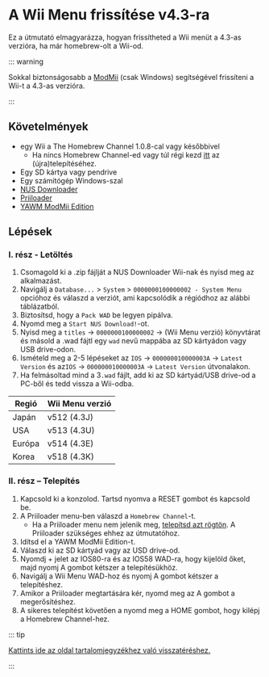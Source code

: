 # A Wii Menu frissítése v4.3-ra

Ez a útmutató elmagyarázza, hogyan frissítheted a Wii menüt a 4.3-as verzióra, ha már homebrew-olt a Wii-od.

::: warning

Sokkal biztonságosabb a [ModMii](modmii) (csak Windows) segítségével frissíteni a Wii-t a 4.3-as verzióra.

:::

## Követelmények

- egy Wii a The Homebrew Channel 1.0.8-cal vagy későbbivel
    - Ha nincs Homebrew Channel-ed vagy túl régi kezd [itt](get-started) az (újra)telepítéséhez.
- Egy SD kártya vagy pendrive
- Egy számítógép Windows-szal
- [NUS Downloader](https://github.com/WiiDatabase/nusdownloader/releases/latest)
- [Priiloader](priiloader)
- [YAWM ModMii Edition](https://oscwii.org/library/app/yawmme)

## Lépések

### I. rész - Letöltés

1. Csomagold ki a .zip fájlját a NUS Downloader Wii-nak és nyisd meg az alkalmazást.
2. Navigálj a `Database...` > `System` > `0000000100000002 - System Menu` opcióhoz és válaszd a verziót, ami kapcsolódik a régiódhoz az alábbi táblázatból.
3. Biztosítsd, hogy a `Pack WAD` be legyen pipálva.
4. Nyomd meg a `Start NUS Download!`-ot.
5. Nyisd meg a `titles` -> `0000000100000002` -> (Wii Menu verzió) könyvtárat és másold a .wad fájtl egy `wad` nevű mappába az SD kártyádon vagy USB drive-odon.
6. Ismételd meg a 2-5 lépéseket az `IOS` -> `000000010000003A` -> `Latest Version` és az`IOS` -> `000000010000003A` -> `Latest Version` útvonalakon.
7. Ha felmásoltad mind a 3`.wad` fájlt, add ki az SD kártyád/USB drive-od a PC-ből és tedd vissza a Wii-odba.

| Regió  | Wii Menu verzió                                |
| ------ | ---------------------------------------------- |
| Japán  | v512 (4.3J) |
| USA    | v513 (4.3U) |
| Európa | v514 (4.3E) |
| Korea  | v518 (4.3K) |

### II. rész – Telepítés

1. Kapcsold ki a konzolod. Tartsd nyomva a RESET gombot és kapcsold be.
2. A Priiloader menu-ben válaszd a `Homebrew Channel`-t.
    - Ha a Priiloader menu nem jelenik meg, [telepítsd azt rögtön](priiloader). A Priiloader szükséges ehhez az útmutatóhoz.
3. Idítsd el a YAWM ModMii Edition-t.
4. Válaszd ki az SD kártyád vagy az USD drive-od.
5. Nyomdj + jelet az IOS80-ra és az IOS58 WAD-ra, hogy kijelöld őket, majd nyomj A gombot kétszer a telepítésükhöz.
6. Navigálj a Wii Menu WAD-hoz és nyomj A gombot kétszer a telepítéshez.
7. Amikor a Priiloader megtartására kér, nyomd meg az A gombot a megerősítéshez.
8. A sikeres telepítést követően a nyomd meg a HOME gombot, hogy kilépj a Homebrew Channel-hez.

::: tip

[Kattints ide az oldal tartalomjegyzékhez való visszatéréshez.](site-navigation)

:::
